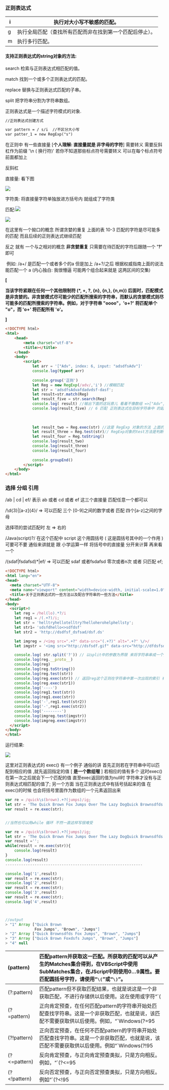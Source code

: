 ### 正则表达式

| i    | 执行对大小写不敏感的匹配。                               |
| ---- | -------------------------------------------------------- |
| g    | 执行全局匹配（查找所有匹配而非在找到第一个匹配后停止）。 |
| m    | 执行多行匹配。                                           |

#### 支持正则表达式的string对象的方法:

search 检索与正则表达式相匹配的值。

match 找到一个或多个正则表达式的匹配。

replace 替换与正则表达式匹配的子串。

split 把字符串分割为字符串数组。

正则表达式是一个描述字符模式的对象.

```markdown
//正则表达式创建方式

var pattern = / s/i  //不区分大小写
var patter_1 = new RegExp("s")
```





在正则中 有一些直接量 [**个人理解: 直接量就是 非字母的字符**] 需要转义  需要反斜杠作为前缀 '\n ( 换行符)' 若你不知道那些标点符号需要转义 可以在每个标点符号前面都加上 

反斜杠



直接量: 看下图

![](D:\QQ截图\直接量.PNG)

字符类:  将直接量字符单独放进方括号内 就组成了字符类



匹配:![](D:\QQ截图\匹配.PNG)



![](D:\QQ截图\匹配_1.PNG)



在这里有一个拗口的概念  所谓贪婪的重复  上面的表 10-3  匹配的字符是尽可能多的匹配 而且后续的正则表达式继续匹配 

反之 就有 一个与之相对的概念  **非贪婪重复** 只需要在待匹配的字符后跟随一个 **'?'** 即可

​		例如:  /a+/ 是匹配一个或者多个的a   但是加上 /a+?/之后  根据权威指南上面的说法 能匹配一个 a   (内心独白:  我很懵逼 可能两个组合起来就是 这两区间的交集) 

**[**

**当该字符紧跟在任何一个其他限制符 (*, +, ?, {n}, {n,}, {n,m}) 后面时，匹配模式是非贪婪的。非贪婪模式尽可能少的匹配所搜索的字符串，而默认的贪婪模式则尽可能多的匹配所搜索的字符串。例如，对于字符串 "oooo"，'o+?' 将匹配单个 "o"，而 'o+' 将匹配所有 'o'。**

**]**

```html
<!DOCTYPE html>
<html>
	<head>
		<meta charset="utf-8">
		<title></title>
	</head>
	<body>
		<script>
			let arr = '["Adv", index: 6, input: "adsdfsAdv"]'
			console.log(typeof arr)
			
			console.group('正则')
			let Reg = new RegExp(/adv/,'i') //模糊匹配
			let str = 'adsdfsAdvafdadvdsf-dasf';
			let result=str.match(Reg)
			let result_five = str.search(Reg)
			console.log( result) //输出下面的这玩意儿 看着不像数组 =>["Adv", index: 6, input: "adsdfsAdv"]
			console.log(result_five) // 6 匹配 正则表达式在目标字符串中 的起始位置的索引 
			
			
			
			let result_two = Reg.exec(str) //这是 RegExp 对象的方法 上面的是字符串的方法 虽然输出结果一样
			let result_three = Reg.test(str)// RegExp对象的test方法是判断 目标字符串中是否含有当前正则 返回的是布尔值
			let result_four = Reg.toString()
			console.log(result_two)
			console.log(result_three)
			console.log(result_four)
			
			console.groupEnd()
		</script>
	</body>
</html>

```



### 选择  分组  引用

/ab | cd | ef/ 表示 ab 或者 cd 或者 ef 这三个直接量 匹配任意一个都可以

/\d{3}|[a-z]{4}/   => 可以匹配 三个 [0-9]之间的数字或者 匹配 四个[a-z]之间的字母

选择项的尝试匹配时 左 => 右的



/Java(script)?/  在这个匹配中 script 这个用圆括号 ( 这是圆括号其中的一个作用 )  可要可不要 通俗来讲就是 跟 小学运算一样 将括号中的直接量 分开来计算 再来看一个

/(sdaf|fsdafsd)*|ef/  => 可以匹配 sdaf 或者fsdafsd 零次或者n次 或者 只匹配 ef;



```html
<!DOCTYPE html>
<html lang="en">
<head>
  <meta charset="UTF-8">
  <meta name="viewport" content="width=device-width, initial-scale=1.0">
  <title>关于正则表达式的一些方法以及配合字符串的一些方法</title>
</head>
<body>
  <script>0
    let reg = /hel(lo).*?/i
    let reg1 = /(.+?)/i;
    let str = 'helltryhellotelltry?helloherohelphellsty';
    let str1= 'sdsfdhello<>sdfdsf'
    let str2 = 'http://dsdfsf_dsfsad/dsf.ds'

    let imgreg = /<img src=".+?" data-src="(.+?)" alt=".+?" \/>/
    let imgstr = '<img src="http://dsfsdf.gif" data-src="http://dfdsfsdfdssfs.jpg" alt="failed" />'

    console.log( str.split('?')) // 以split中的参数为界限 来将字符串串成一个数组
    console.log(reg.__proto__)
    console.log(reg)
    console.log(reg.toString())
    console.log(reg.test(str))
    console.log(reg.exec(str)) // 返回reg这个正则在字符串中第一次出现的索引 有就返回一个数组 若没有就返回null
    console.log(reg.exec(str1))
    console.log('----')
    console.log(reg1.test(str))
    console.log(reg1.exec(str)) 
    console.log('-',reg1.test(str2))
    console.log('-',reg1.exec(str2))
    console.log('--------')
    console.log(imgreg.test(imgstr))
    console.log(imgreg.exec(imgstr))
  </script>
</body>
</html>
```



运行结果:

![](D:\QQ截图\正则表达式1.PNG)



这里对正则表达式的 exec() 有一个例子 通俗的讲 首先正则若在字符串中可以匹配到相应的值 ,就先返回指定的值 [ **是一个数组喔** ]  若相应的值有多个 这时exec()在第一次之后就会下一个匹配的值 直至exec返回的值为null时 字符串才没有与正则表达式相匹配的值了; 另一个方面 当在正则表达式中有括号括起来的值 在exec()的时候 也会将括号里面作为数组的一个元素返回出来

```javascript
var re = /quick\s(brown).+?(jumps)/ig;
let str = 'The Quick Brown Fox Jumps Over The Lazy DogQuick Brownsdfds Fox Jumps Quick Brown Foxdsfs Jumps';
var result = re.exec(str);


//当然也可以用while 循环 不然一直这样写很难受

var re = /quick\s(brown).+?(jumps)/ig;
let str = 'The Quick Brown Fox Jumps Over The Lazy DogQuick Brownsdfds Fox Jumps Quick Brown Foxdsfs Jumps';
var result ='';
while(result = re.exec(str)){
	console.log(result)
}
console.log(result)
-------------------------------------------------------------

console.log('1',result)
var result = re.exec(str);
console.log('2',result)
var result = re.exec(str);
console.log('3',result)
var result = re.exec(str);
console.log('4',result)



//output
> "1" Array ["Quick Brown 
             Fox Jumps", "Brown", "Jumps"]
> "2" Array ["Quick Brownsdfds Fox Jumps", "Brown", "Jumps"]
> "3" Array ["Quick Brown Foxdsfs Jumps", "Brown", "Jumps"]
> "4" null
```





| (pattern)    | 匹配pattern并获取这一匹配。所获取的匹配可以从产生的Matches集合得到，在VBScript中使用SubMatches集合，在JScript中则使用$0…$9属性。要匹配圆括号字符，请使用“`\(`”或“`\)`”。 |
| :----------- | :----------------------------------------------------------- |
| (?:pattern)  | 匹配pattern但不获取匹配结果，也就是说这是一个非获取匹配，不进行存储供以后使用。这在使用或字符“`(|)`”来组合一个模式的各个部分是很有用。例如“`industr(?:y|ies)`”就是一个比“`industry|industries`”更简略的表达式。 |
| (?=pattern)  | 正向肯定预查，在任何匹配pattern的字符串开始处匹配查找字符串。这是一个非获取匹配，也就是说，该匹配不需要获取供以后使用。例如，“`Windows(?=95|98|NT|2000)`”能匹配“`Windows2000`”中的“`Windows`”，但不能匹配“`Windows3.1`”中的“`Windows`”。预查不消耗字符，也就是说，在一个匹配发生后，在最后一次匹配之后立即开始下一次匹配的搜索，而不是从包含预查的字符之后开始。 |
| (?!pattern)  | 正向否定预查，在任何不匹配pattern的字符串开始处匹配查找字符串。这是一个非获取匹配，也就是说，该匹配不需要获取供以后使用。例如“`Windows(?!95|98|NT|2000)`”能匹配“`Windows3.1`”中的“`Windows`”，但不能匹配“`Windows2000`”中的“`Windows`”。预查不消耗字符，也就是说，在一个匹配发生后，在最后一次匹配之后立即开始下一次匹配的搜索，而不是从包含预查的字符之后开始 |
| (?<=pattern) | 反向肯定预查，与正向肯定预查类拟，只是方向相反。例如，“`(?<=95|98|NT|2000)Windows`”能匹配“`2000Windows`”中的“`Windows`”，但不能匹配“`3.1Windows`”中的“`Windows`”。 |
| (?<!pattern) | 反向否定预查，与正向否定预查类拟，只是方向相反。例如“`(?<!95|98|NT|2000)Windows`”能匹配“`3.1Windows`”中的“`Windows`”，但不能匹配“`2000Windows`”中的“`Windows`”。 |